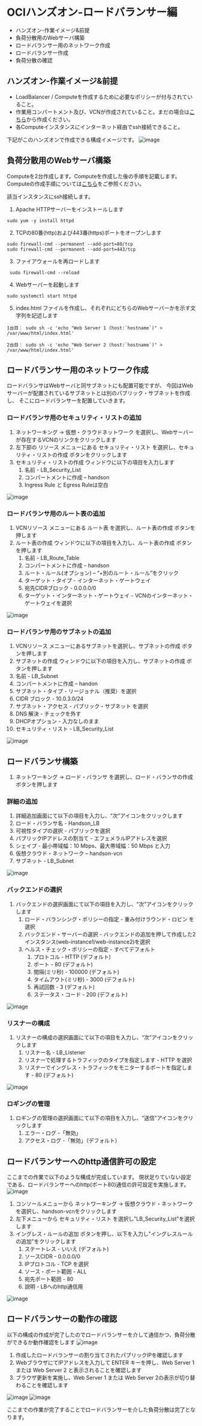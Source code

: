 # OCIハンズオン-ロードバランサー編

- ハンズオン-作業イメージ&前提
- 負荷分散用のWebサーバ構築
- ロードバランサー用のネットワーク作成
- ロードバランサー作成
- 負荷分散の確認

## ハンズオン-作業イメージ&前提
- LoadBalancer / Computeを作成するために必要なポリシーが付与されていること。
- 作業用コンパートメント及び、VCNが作成されていること。まだの場合は[こちら](https://github.com/kazunishi716/oci-handson/blob/a96607cfd3e6e39e4820a4219272872bd765b8af/VCN%26Compute.md?plain=1#L29)から作成ください。
- 各Computeインスタンスにインターネット経由でssh接続できること。

下記がこのハンズオンで作成できる構成イメージです。
![image](https://github.com/kazunishi716/oci-handson/assets/153155301/f69b28e9-a31b-4a6b-9fcd-5037b571d568)

## 負荷分散用のWebサーバ構築

Computeを2台作成します。Computeを作成した後の手順を記載します。
Computeの作成手順については[こちら](https://github.com/kazunishi716/oci-handson/blob/a96607cfd3e6e39e4820a4219272872bd765b8af/VCN%26Compute.md?plain=1#L55)をご参照ください。

該当インスタンスにssh接続します。
1. Apache HTTPサーバーをインストールします
```
sudo yum -y install httpd
```
2. TCPの80番(http)および443番(https)ポートをオープンします
```
sudo firewall-cmd --permanent --add-port=80/tcp
sudo firewall-cmd --permanent --add-port=443/tcp
```
3. ファイアウォールを再ロードします
```
 sudo firewall-cmd --reload
```
4. Webサーバーを起動します
```
sudo systemctl start httpd
```
5. index.html ファイルを作成し、それぞれにどちらのWebサーバーかを示す文字列を記述します
```
1台目： sudo sh -c 'echo "Web Server 1 (host:`hostname`)" > /var/www/html/index.html'
```
```
2台目： sudo sh -c 'echo "Web Server 2 (host:`hostname`)" > /var/www/html/index.html'
```

## ロードバランサー用のネットワーク作成
ロードバランサはWebサーバと同サブネットにも配置可能ですが、
今回はWebサーバーが配置されているサブネットとは別のパブリック・サブネットを作成し、
そこにロードバランサーを配置していきます。

### ロードバランサ用のセキュリティ・リストの追加
1. ネットワーキング → 仮想・クラウドネットワーク を選択し、Webサーバーが存在するVCNのリンクをクリックします
2. 左下部の リソース メニューにある セキュリティ・リスト を選択し、セキュリティ・リストの作成 ボタンをクリックします
3. セキュリティ・リストの作成 ウィンドウに以下の項目を入力します
   1. 名前 - LB_Security_List
   2. コンパートメントに作成 – handson
   3. Ingress Rule と Egress Ruleは空白

![image](https://github.com/kazunishi716/oci-handson/assets/153155301/0a20e6a1-7515-4638-9ade-ef2a4805dcc1)

### ロードバランサ用のルート表の追加
1. VCNリソース メニューにある ルート表 を選択し、ルート表の作成 ボタンを押します
2. ルート表の作成 ウィンドウに以下の項目を入力し、ルート表の作成 ボタンを押します
   1. 名前 - LB_Route_Table
   2. コンパートメントに作成 – handson
   3. ルート・ルール(オプション) – “+別のルート・ルール”をクリック
   4. ターゲット・タイプ - インターネット・ゲートウェイ
   5. 宛先CIDRブロック - 0.0.0.0/0
   6. ターゲット・インターネット・ゲートウェイ - VCNのインターネット・ゲートウェイを選択

![image](https://github.com/kazunishi716/oci-handson/assets/153155301/cc76d30e-ea66-48a4-91eb-8b60b763d435)

### ロードバランサ用のサブネットの追加
1. VCNリソース メニューにあるサブネットを選択し、サブネットの作成 ボタンを押します
2. サブネットの作成 ウィンドウに以下の項目を入力し、サブネットの作成 ボタンを押します
  1. 名前 - LB_Subnet
  2. コンパートメントに作成 – handon
  3. サブネット・タイプ - リージョナル（推奨）を選択
  4. CIDR ブロック - 10.0.3.0/24
  5. サブネット・アクセス - パブリック・サブネット を選択
  6. DNS 解決 - チェックを外す
  7. DHCPオプション - 入力なしのまま
  8. セキュリティ・リスト - LB_Security_List

![image](https://github.com/kazunishi716/oci-handson/assets/153155301/9d6d1847-3ccb-48a6-b364-67cd6ece9f91)

## ロードバランサ構築
1. ネットワーキング → ロード・バランサ を選択し、ロード・バランサの作成 ボタンを押します

### 詳細の追加
1. 詳細追加画面にて以下の項目を入力し、“次”アイコンをクリックします
  1. ロード・バランサ名 - Handson_LB
  2. 可視性タイプの選択 - パブリックを選択
  3. パブリックIPアドレスの割当て - エフェメラルIPアドレスを選択
  4. シェイプ - 最小帯域幅：10 Mbps、最大帯域幅：50 Mbps と入力
  5. 仮想クラウド・ネットワーク – handson-vcn
  6. サブネット - LB_Subnet

![image](https://github.com/kazunishi716/oci-handson/assets/153155301/8ead7319-a827-47bd-9558-1c002fee34ac)

### バックエンドの選択
1. バックエンドの選択画面にて以下の項目を入力し、“次”アイコンをクリックします
   1. ロード・バランシング・ポリシーの指定 - 重み付けラウンド・ロビン を選択
   2. バックエンド・サーバーの選択 - バックエンドの追加を押して作成した2インスタンス(web-instance1/web-instance2)を選択
   3. ヘルス・チェック・ポリシーの指定 - すべてデフォルト
      1. プロトコル - HTTP (デフォルト)
      2. ポート - 80 (デフォルト)
      3. 間隔(ミリ秒) - 100000 (デフォルト)
      4. タイムアウト(ミリ秒) - 3000 (デフォルト)
      5. 再試回数 - 3 (デフォルト)
      6. ステータス・コード - 200 (デフォルト)

![image](https://github.com/kazunishi716/oci-handson/assets/153155301/7837a066-f174-4b2f-8010-2981e87a7e26)

### リスナーの構成
1. リスナーの構成の選択画面にて以下の項目を入力し、“次”アイコンをクリックします
   1. リスナー名 - LB_Listener
   2. リスナーで処理するトラフィックのタイプを指定します - HTTP を選択
   3. リスナーでイングレス・トラフィックをモニターするポートを指定します - 80 (デフォルト)

![image](https://github.com/kazunishi716/oci-handson/assets/153155301/db5dc113-8e0e-42c7-8344-f9dcc9751863)

### ロギングの管理
1. ロギングの管理の選択画面にて以下の項目を入力し、“送信”アイコンをクリックします
   1. エラー・ログ -「無効」
   2. アクセス・ログ -「無効」（デフォルト）

## ロードバランサーへのhttp通信許可の設定
ここまでの作業で以下のような構成が完成しています。
現状足りていない設定である、ロードバランサーへのhttp(ポート80)通信の許可設定を実施します。
![image](https://github.com/kazunishi716/oci-handson/assets/153155301/7e47b90a-e7c1-4b3e-9a41-1be81bb72f64)

1. コンソールメニューから ネットワーキング → 仮想クラウド・ネットワーク を選択し、handson-vcnをクリックします
2. 左下メニューから セキュリティ・リスト を選択し"LB_Security_List"を選択します
3. イングレス・ルールの追加 ボタンを押し、以下を入力し"イングレスルールの追加"をクリックします
   1. ステートレス - いいえ (デフォルト)
   2. ソースCIDR - 0.0.0.0/0
   3. IPプロトコル - TCP を選択
   4. ソース・ポート範囲 - ALL
   5. 宛先ポート範囲 - 80
   6. 説明 - LBへのhttp通信用

![image](https://github.com/kazunishi716/oci-handson/assets/153155301/30d8b8bf-dc55-4eb6-ba4c-825fd83188ed)


## ロードバランサーの動作の確認
以下の構成の作成が完了したのでロードバランサーを介して通信かつ、負荷分散ができるか動作確認をします
![image](https://github.com/kazunishi716/oci-handson/assets/153155301/7e389613-b6d2-429d-85ad-a0071f780863)

1. 作成したロードバランサーの割り当てされたパブリックIPを確認します
2. WebブラウザにてIPアドレスを入力して ENTER キーを押し、Web Server 1 または Web Server 2 と表示されることを確認します
3. ブラウザ更新を実施し、Web Server 1 または Web Server 2の表示が切り替わることを確認します

![image](https://github.com/kazunishi716/oci-handson/assets/153155301/85f4d2d4-4760-444c-8c5b-1fad51b25227)
![image](https://github.com/kazunishi716/oci-handson/assets/153155301/2436c9d7-dd65-4417-9a0b-90f52f0cb5b8)

ここまでの作業が完了することでロードバランサーを介した負荷分散は完了となります。


